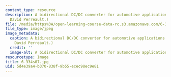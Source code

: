 ```yaml
---
content_type: resource
description: A bidirectional DC/DC converter for automotive applications. (Image by
  David Perreault.)
file: /media/https%3A/open-learning-course-data-rc.s3.amazonaws.com/6-334-power-electronics-spring-2007/5d4e39a4b370838f9b55ecec98ec9e81_6-334s07.jpg
file_type: image/jpeg
image_metadata:
  caption: A bidirectional DC/DC converter for automotive applications. (Image by
    David Perreault.)
  credit: ''
  image-alt: A bidirectional DC/DC converter for automotive applications.
resourcetype: Image
title: 6-334s07.jpg
uid: 5d4e39a4-b370-838f-9b55-ecec98ec9e81
---
```


